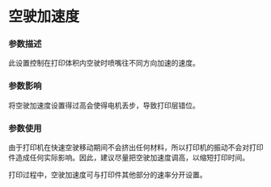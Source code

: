 空驶加速度
====
### **参数描述**
此设置控制在打印体积内空驶时喷嘴往不同方向加速的速度。 

### **参数影响**
将空驶加速度设置得过高会使得电机丢步，导致打印层错位。

### **参数使用**
由于打印机在快速空驶移动期间不会挤出任何材料，所以打印机的振动不会对打印件造成任何实际影响。因此，建议尽量把空驶加速度调高，以缩短打印时间。

打印过程中，空驶加速度可与打印件其他部分的速率分开设置。

